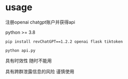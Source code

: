 # usage
 注册openai chatgpt账户并获得api
 
 python >= 3.8
 
 `pip install revChatGPT==1.2.2 openai flask tiktoken`
 
 `python api.py`
 
 具有时效性 随时不能用
 
 具有跨群泄露信息的风险 谨慎使用
